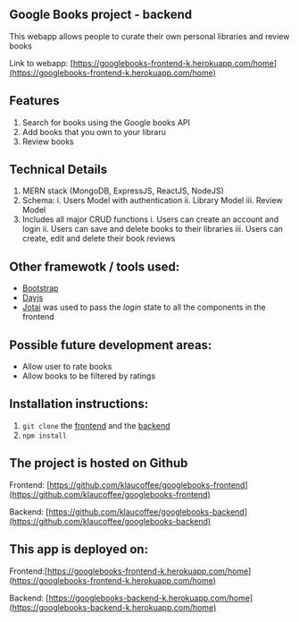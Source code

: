 ## Google Books project - backend

This webapp allows people to curate their own personal libraries and review books

Link to webapp:
[https://googlebooks-frontend-k.herokuapp.com/home](https://googlebooks-frontend-k.herokuapp.com/home)

## Features

1. Search for books using the Google books API
2. Add books that you own to your libraru
3. Review books

## Technical Details

1. MERN stack (MongoDB, ExpressJS, ReactJS, NodeJS)
2. Schema:
   i. Users Model with authentication
   ii. Library Model
   iii. Review Model
3. Includes all major CRUD functions
   i. Users can create an account and login
   ii. Users can save and delete books to their libraries
   iii. Users can create, edit and delete their book reviews

## Other framewotk / tools used:

- [Bootstrap](https://getbootstrap.com/)
- [Dayjs](https://day.js.org/)
- [Jotai](https://jotai.org/) was used to pass the _login_ state to all the components in the frontend

## Possible future development areas:

- Allow user to rate books
- Allow books to be filtered by ratings

## Installation instructions:

1. `git clone` the [frontend](https://github.com/klaucoffee/googlebooks-frontend) and the [backend](https://github.com/klaucoffee/googlebooks-backend)
2. `npm install`

## The project is hosted on Github

Frontend: [https://github.com/klaucoffee/googlebooks-frontend](https://github.com/klaucoffee/googlebooks-frontend)

Backend: [https://github.com/klaucoffee/googlebooks-backend](https://github.com/klaucoffee/googlebooks-backend)

## This app is deployed on:

Frontend:[https://googlebooks-frontend-k.herokuapp.com/home](https://googlebooks-frontend-k.herokuapp.com/home)

Backend: [https://googlebooks-backend-k.herokuapp.com/home](https://googlebooks-backend-k.herokuapp.com/home)
